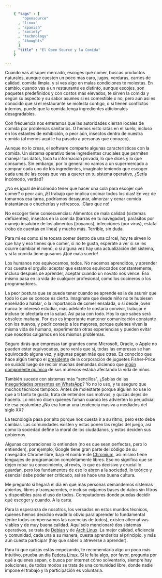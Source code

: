 ```yaml
--- 

    { "tags" : [
        "opensource"
      , "linux"
      , "spanish"
      , "society"
      , "technology"
      , "thoughts"
      ]
    , "title" : "El Open Source y la Comida"
    }

--- 
```


Cuando vas al super mercado, escoges qué comer, buscas productos naturales,
aunque cuesten un poco mas caro, jugos, verduras, carnes de calidad,
comida limpia, y si ves algo en malas condiciones te molestas.
En cambio, cuando vas a un restaurante es distinto,
aunque escojes, son paquetes predefinidos y con costos más elevados,
te sirven la comida y según su aspecto y su sabor asumes si es comestible o no,
pero aún así es conocido que si el restaurante se molesta contigo,
o si tienen conflictos internos, puede que la comida tenga
ingredientes adicionales desagradables.

Con frecuencia nos enteramos que las autoridades cierran locales de comida
por problemas sanitarios. O hemos visto ratas en el suelo, incluso
en los estantes de exhibición, o peor aún, insectos dentro de nuestra comida
(al menos aquí le ha pasado a personas que conozco).

Aunque no lo creas, el software comparte algunas características con la comida.
Un sistema operativo tiene ingredientes cruciales que permiten
manejar tus datos, toda tu información privada, lo que dices y lo que consumes.
Sin embargo, por lo general no vamos a un supermercado a comprar cada uno de los
ingredientes, imagínate teniendo que escoger cada una de las cosas que vas a querer
en tu sistema operativo,
¿Sería incómodo, verdad?

¿No es igual de incómodo tener que hacer una cola para escojer qué comer?
o peor aún, ¡El trabajo que implica cocinar todos los días!
En vez de tomarnos esa tarea, podríamos desayunar, almorzar y cenar
comida instantánea o chucherías y refrescos. ¡Claro que no!

No escoger tiene consecuencias: Alimentos de mala calidad (sistemas deficientes),
insectos en la comida (barras en tu navegador), parásitos por manejo insalubre
de los alimentos (troyanos), infecciones (por virus), estafa (robo de cuentas en línea)
y mucho más. Terrible, sin duda.

Para mi es como si te tocara comer dentro de una cárcel,
hoy te sirven lo que hay y eso tienes que comer, si no te gusta,
espérate a ver si se les ocurre cambiar el menú, o si alguna vez
hay una actualización del sistema, y si la comida tiene gusanos
¡Qué mala suerte!

Los humanos nos equivocamos, todos. No nacemos aprendidos,
y aprender nos cuesta el orgullo: aceptar que estamos equivocados
constantemente, incluso después de aprender, aceptar cuando
un novato nos vence. Eso mismo pasa en la vida de cualquier profesional,
como los cocineros o los programadores.

La peor postura que se puede tener cuando se aprende es la de
asumir que todo lo que se conoce es cierto.
Imagínate que desde niño no te hubiesen enseñado
a hablar, o la importancia de comer ensalada,
o si desde joven nunca te interesó estudiar,
más adelante te costaría convivir, trabajar
e incluso te afectaría en la salud. Así pasa con todo.
Hoy lo que sabes será obsoleto mañana. Por eso es importante
mantener comunicación constante con los nuevos, y pedir
consejo a los mayores, porque quienes viven la misma vida de humano,
experimentan otras experiencias y pueden evitar que nosotros
caigamos en los mismos problemas.

Seguro dirás que empresas tan grandes como Microsoft,
Oracle, o Apple no pueden estar equivocadas, pero verás que sí,
todas las empresas se han equivocado alguna vez, y algunas pagan
más que otras. Es conocido que hace algún tiempo el [presidente](http://en.wikipedia.org/wiki/Zhang_Shuhong)
de la corporación de juguetes Fisher-Price se suicidó luego de recibir
muchas demandas diciendo que [algún componente químico](http://en.wikipedia.org/wiki/Lead_paint)
de sus muñecos estaba afectando la vida de niños.

También sucede con sistemas más "sencillos",
¿Sabías de las [inseguridades presentes en WhatsApp](http://fileperms.org/whatsapp-is-broken-really-broken/)?
Yo no lo uso, y te aseguro que muchos técnicos tampoco.
Antes de molestarte porque alguien no use lo que
a ti tanto te gusta, trata de entender sus motivos,
y quizás dejes de hacerlo. Lo mismo dicen quienes
fuman cuando les advierten lo perjudicial de esa costumbre
¿No era fumar una tendencia masiva a mediados del siglo XX?

La tecnología pasa por alto porque nos cuesta ir a su ritmo, pero esto debe cambiar.
Las comunidades existen y estas ponen las reglas del juego, así como la sociedad
define la moral de los ciudadanos, y estos deciden sus gobiernos.

Algunas corporaciones lo entienden (no es que sean perfectas,
pero lo entienden), por ejemplo, Google tiene gran parte del código
de su navegador Chrome libre, bajo el nombre de [Chromium](http://www.chromium.org/),
así mismo tiene lenguajes de programación completamente libres.
Eso no significa que se dejen robar su conocimiento, al revés,
lo que es decisivo y crucial lo guardan, pero los fundamentos de eso
lo abren a la sociedad, lo teórico y esencial debe poder ser criticado,
así se hace una buena cultura.

Me pregunto si llegará el día en que más personas demandemos sistemas
abiertos, libres y transparentes, e incluso exijamos bases de datos sin filtros
y disponibles para el uso de todos. Computadores donde puedas decidir
qué escoger y cuando. A la carta.

Para la esperanza de nosotros, los versados en estos mundos técnicos,
quienes hemos decidido evadir lo obvio para aprender lo fundamental
(entre todos compensamos las carencias de todos), existen alternativas
viables y de muy buena calidad. Aquí solo mencionaré dos sistemas operativos,
se trata de [Debian](http://debian.org/) y de [Arch Linux](http://archlinux.org/).
La mejor calidad, eficiencia y comunidad, cada una a su manera, cuesta aprenderlos
al principio, y más aún cuesta participar (hay que saber o atreverse a aprender).

Para tú que quizás estás empezando, te recomendaría algo un poco más intuitivo,
prueba un día [Fedora Linux](http://fedoraproject.org). Si le falta algo, por favor, pregunta por qué
a quienes sepan, o busca por internet cómo solventarlo, siempre hay soluciones,
de todos modos se trata de una comunidad libre, donde nadie impone el trabajo
y la participación es voluntaria.
